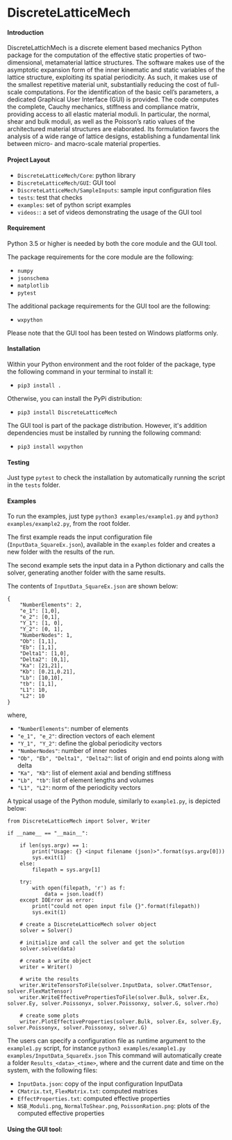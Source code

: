 # DiscreteLatticeMech

#### Introduction

DiscreteLattichMech is a discrete element based mechanics Python package for the computation of the effective static properties of two-dimensional, metamaterial lattice structures. The software makes use of the asymptotic expansion form of the inner kinematic and static variables of the lattice structure, exploiting its spatial periodicity. As such, it makes use of the smallest repetitive material unit, substantially reducing the cost of full-scale computations. For the identification of the basic cell’s parameters, a dedicated Graphical User Interface (GUI) is provided. The code computes the complete, Cauchy mechanics, stiffness and compliance matrix, providing access to all elastic material moduli. In particular, the normal, shear and bulk moduli, as well as the Poisson’s ratio values of the architectured material structures are elaborated. Its formulation favors the analysis of a wide range of lattice designs, establishing a fundamental link between micro- and macro-scale material properties.

#### Project Layout

- `DiscreteLatticeMech/Core`: python library
- `DiscreteLatticeMech/GUI`: GUI tool
- `DiscreteLatticeMech/SampleInputs`: sample input configuration files
- `tests`: test that checks
- `examples`: set of python script examples
- `videos:`: a set of videos demonstrating the usage of the GUI tool

#### Requirement

Python 3.5 or higher is needed by both the core module and the GUI tool.

The package requirements for the core module are the following:
- `numpy`
- `jsonschema`
- `matplotlib`
- `pytest`

The additional package requirements for the GUI tool are the following:
- `wxpython`

Please note that the GUI tool has been tested on Windows platforms only.

#### Installation

Within your Python environment and the root folder of the package,
type the following command in your terminal to install it:

- `pip3 install .`

Otherwise, you can install the PyPi distribution:

- `pip3 install DiscreteLatticeMech`

The GUI tool is part of the package distribution. However, it's addition dependencies must be installed
by running the following command:

- `pip3 install wxpython`

#### Testing

Just type `pytest` to check the installation by automatically running the script in the `tests` folder.

#### Examples

To run the examples, just type `python3 examples/example1.py` and `python3 examples/example2.py`, from the root folder.

The first example reads the input configuration file (`InputData_SquareEx.json`), available in the `examples` folder and creates a new folder with the results of the run.

The second example sets the input data in a Python dictionary and calls the solver, generating another folder
with the same results.

The contents of `InputData_SquareEx.json` are shown below:
```
{
    "NumberElements": 2,
    "e_1": [1,0],
    "e_2": [0,1],
    "Y_1": [1, 0],
    "Y_2": [0, 1],
    "NumberNodes": 1,
    "Ob": [1,1],
    "Eb": [1,1],
    "Delta1": [1,0],
    "Delta2": [0,1],
    "Ka": [21,21],
    "Kb": [0.21,0.21],
    "Lb": [10,10],
    "tb": [1,1],
    "L1": 10,
    "L2": 10
}
```

where,
- `"NumberElements"`: number of elements
- `"e_1", "e_2"`: direction vectors of each element
- `"Y_1", "Y_2"`: define the global periodicity vectors
- `"NumberNodes"`: number of inner nodes
- `"Ob", "Eb", "Delta1", "Delta2"`: list of origin and end points along with delta
- `"Ka", "Kb"`: list of element axial and bending stiffness
- `"Lb", "tb"`: list of element lengths and volumes
- `"L1", "L2"`: norm of the periodicity vectors


A typical usage of the Python module, similarly to `example1.py`, is depicted below:

```
from DiscreteLatticeMech import Solver, Writer

if __name__ == "__main__":

    if len(sys.argv) == 1:
        print("Usage: {} <input filename (json)>".format(sys.argv[0]))
        sys.exit(1)
    else:
        filepath = sys.argv[1]

    try:
        with open(filepath, 'r') as f:
            data = json.load(f)
    except IOError as error:
        print("could not open input file {}".format(filepath))
        sys.exit(1)

    # create a DiscreteLatticeMech solver object
    solver = Solver()

    # initialize and call the solver and get the solution
    solver.solve(data)

    # create a write object
    writer = Writer()

    # write the results
    writer.WriteTensorsToFile(solver.InputData, solver.CMatTensor, solver.FlexMatTensor)
    writer.WriteEffectivePropertiesToFile(solver.Bulk, solver.Ex, solver.Ey, solver.Poissonyx, solver.Poissonxy, solver.G, solver.rho)

    # create some plots
    writer.PlotEffectiveProperties(solver.Bulk, solver.Ex, solver.Ey, solver.Poissonyx, solver.Poissonxy, solver.G)

```

The users can specify a configuration file as runtime argument to the `example1.py` script,
for instance `python3 examples/example1.py examples/InputData_SquareEx.json`
This command will automatically create a folder `Results_<data>_<time>`, where <date> and <time>
the current date and time on the system, with the following files:

- `InputData.json`: copy of the input configuration InputData
- `CMatrix.txt`, `FlexMatrix.txt`: computed matrices
- `EffectProperties.txt`: computed effective properties
- `NSB_Moduli.png`, `NormalToShear.png`, `PoissonRation.png`: plots of the computed effective properties

#### Using the GUI tool:

